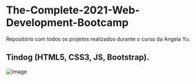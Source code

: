 # The-Complete-2021-Web-Development-Bootcamp
 Repositório com todos os projetos realizados durante o curso da Angela Yu.

##  Tindog (HTML5, CSS3, JS, Bootstrap).
![image](https://user-images.githubusercontent.com/75963618/112911647-3f05b980-90cc-11eb-9a1b-31697aece5d9.png)



